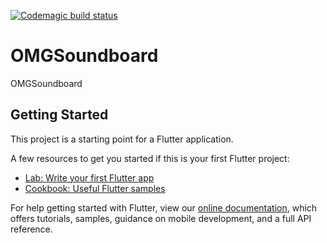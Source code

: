 [![Codemagic build status](https://api.codemagic.io/apps/611ab5e386db0d3a2eb400ac/611ab5e386db0d3a2eb400ab/status_badge.svg)](https://codemagic.io/apps/611ab5e386db0d3a2eb400ac/611ab5e386db0d3a2eb400ab/latest_build)

# OMGSoundboard

OMGSoundboard

## Getting Started

This project is a starting point for a Flutter application.

A few resources to get you started if this is your first Flutter project:

- [Lab: Write your first Flutter app](https://flutter.dev/docs/get-started/codelab)
- [Cookbook: Useful Flutter samples](https://flutter.dev/docs/cookbook)

For help getting started with Flutter, view our
[online documentation](https://flutter.dev/docs), which offers tutorials,
samples, guidance on mobile development, and a full API reference.
